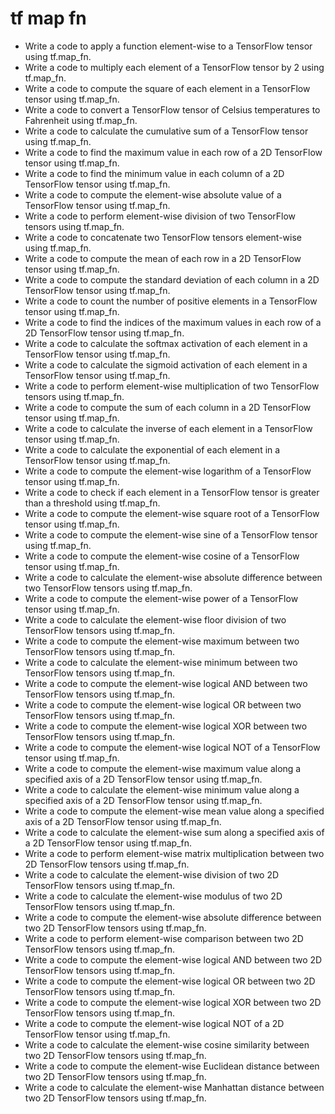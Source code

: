 # tf map fn

- Write a code to apply a function element-wise to a TensorFlow tensor using tf.map_fn.
- Write a code to multiply each element of a TensorFlow tensor by 2 using tf.map_fn.
- Write a code to compute the square of each element in a TensorFlow tensor using tf.map_fn.
- Write a code to convert a TensorFlow tensor of Celsius temperatures to Fahrenheit using tf.map_fn.
- Write a code to calculate the cumulative sum of a TensorFlow tensor using tf.map_fn.
- Write a code to find the maximum value in each row of a 2D TensorFlow tensor using tf.map_fn.
- Write a code to find the minimum value in each column of a 2D TensorFlow tensor using tf.map_fn.
- Write a code to compute the element-wise absolute value of a TensorFlow tensor using tf.map_fn.
- Write a code to perform element-wise division of two TensorFlow tensors using tf.map_fn.
- Write a code to concatenate two TensorFlow tensors element-wise using tf.map_fn.
- Write a code to compute the mean of each row in a 2D TensorFlow tensor using tf.map_fn.
- Write a code to compute the standard deviation of each column in a 2D TensorFlow tensor using tf.map_fn.
- Write a code to count the number of positive elements in a TensorFlow tensor using tf.map_fn.
- Write a code to find the indices of the maximum values in each row of a 2D TensorFlow tensor using tf.map_fn.
- Write a code to calculate the softmax activation of each element in a TensorFlow tensor using tf.map_fn.
- Write a code to calculate the sigmoid activation of each element in a TensorFlow tensor using tf.map_fn.
- Write a code to perform element-wise multiplication of two TensorFlow tensors using tf.map_fn.
- Write a code to compute the sum of each column in a 2D TensorFlow tensor using tf.map_fn.
- Write a code to calculate the inverse of each element in a TensorFlow tensor using tf.map_fn.
- Write a code to calculate the exponential of each element in a TensorFlow tensor using tf.map_fn.
- Write a code to compute the element-wise logarithm of a TensorFlow tensor using tf.map_fn.
- Write a code to check if each element in a TensorFlow tensor is greater than a threshold using tf.map_fn.
- Write a code to compute the element-wise square root of a TensorFlow tensor using tf.map_fn.
- Write a code to compute the element-wise sine of a TensorFlow tensor using tf.map_fn.
- Write a code to compute the element-wise cosine of a TensorFlow tensor using tf.map_fn.
- Write a code to calculate the element-wise absolute difference between two TensorFlow tensors using tf.map_fn.
- Write a code to compute the element-wise power of a TensorFlow tensor using tf.map_fn.
- Write a code to calculate the element-wise floor division of two TensorFlow tensors using tf.map_fn.
- Write a code to compute the element-wise maximum between two TensorFlow tensors using tf.map_fn.
- Write a code to calculate the element-wise minimum between two TensorFlow tensors using tf.map_fn.
- Write a code to compute the element-wise logical AND between two TensorFlow tensors using tf.map_fn.
- Write a code to compute the element-wise logical OR between two TensorFlow tensors using tf.map_fn.
- Write a code to compute the element-wise logical XOR between two TensorFlow tensors using tf.map_fn.
- Write a code to compute the element-wise logical NOT of a TensorFlow tensor using tf.map_fn.
- Write a code to compute the element-wise maximum value along a specified axis of a 2D TensorFlow tensor using tf.map_fn.
- Write a code to calculate the element-wise minimum value along a specified axis of a 2D TensorFlow tensor using tf.map_fn.
- Write a code to compute the element-wise mean value along a specified axis of a 2D TensorFlow tensor using tf.map_fn.
- Write a code to calculate the element-wise sum along a specified axis of a 2D TensorFlow tensor using tf.map_fn.
- Write a code to perform element-wise matrix multiplication between two 2D TensorFlow tensors using tf.map_fn.
- Write a code to calculate the element-wise division of two 2D TensorFlow tensors using tf.map_fn.
- Write a code to calculate the element-wise modulus of two 2D TensorFlow tensors using tf.map_fn.
- Write a code to compute the element-wise absolute difference between two 2D TensorFlow tensors using tf.map_fn.
- Write a code to perform element-wise comparison between two 2D TensorFlow tensors using tf.map_fn.
- Write a code to compute the element-wise logical AND between two 2D TensorFlow tensors using tf.map_fn.
- Write a code to compute the element-wise logical OR between two 2D TensorFlow tensors using tf.map_fn.
- Write a code to compute the element-wise logical XOR between two 2D TensorFlow tensors using tf.map_fn.
- Write a code to compute the element-wise logical NOT of a 2D TensorFlow tensor using tf.map_fn.
- Write a code to calculate the element-wise cosine similarity between two 2D TensorFlow tensors using tf.map_fn.
- Write a code to compute the element-wise Euclidean distance between two 2D TensorFlow tensors using tf.map_fn.
- Write a code to calculate the element-wise Manhattan distance between two 2D TensorFlow tensors using tf.map_fn.